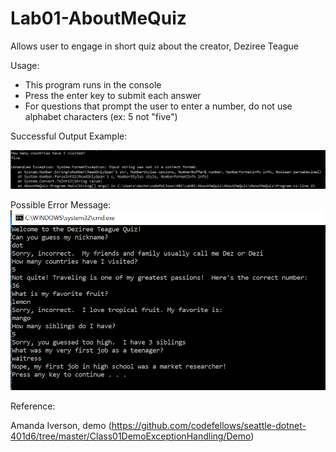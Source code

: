 # Lab01-AboutMeQuiz

Allows user to engage in short quiz about the creator, Deziree Teague

Usage:

* This program runs in the console
* Press the enter key to submit each answer
* For questions that prompt the user to enter a number, do not use alphabet characters (ex: 5 not "five")

Successful Output Example:

![successfuloutput](https://github.com/dezteague/Lab01-AboutMeQuiz/blob/master/AboutMeQuiz/assets/exceptionHandling.PNG)

Possible Error Message:
![exceptionhandling](https://github.com/dezteague/Lab01-AboutMeQuiz/blob/master/AboutMeQuiz/assets/successfulquiz.PNG)

Reference: 

Amanda Iverson, demo (https://github.com/codefellows/seattle-dotnet-401d6/tree/master/Class01DemoExceptionHandling/Demo)

